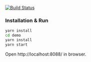 [![Build Status](https://travis-ci.org/shikimori/shiki-editor.svg?branch=master)](https://travis-ci.org/shikimori/shiki-editor)

### Installation & Run

```sh
yarn install
cd demo
yarn install
yarn start
```

Open http://localhost:8088/ in browser.

